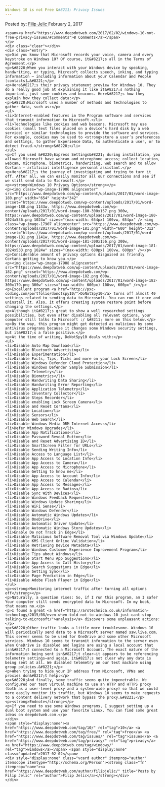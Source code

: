 ```yaml
---
Windows 10 is not Free &#8211; Privacy Issues
---
```

<article class="post-listing post-17902 post type-post status-publish format-standard has-post-thumbnail hentry category-deepdot-news tag-545 tag-free tag-issues tag-privacy tag-windows">
    <div class="post-inner">
        <span>Posted by: <a href="https://www.deepdotweb.com/author/filipjelic/" title="">Filip Jelic </a></span>
    <span>February 2, 2017</span>
    
    <span><a href="https://www.deepdotweb.com/2017/02/02/windows-10-not-free-privacy-issues/#comments">8 Comments</a></span>
    </p>
    <div class="clear"></div>
    <div class="entry">
    <p>Did you know that Microsoft records your voice, camera and every keystroke on Windows 10? Of course, it&#8217;s all in the Terms of Agreement.</p>
    <p>&#8220;When you interact with your Windows device by speaking, handwriting, or typing, Microsoft collects speech, inking, and typing information – including information about your Calendar and People [contacts]…&#8221;</p>
    <p>Here&#8217;s their privacy statement preview for Windows 10. They do a really good job at explaining it like it&#8217;s nothing important, just some cookies and beacons. Here&#8217;s how they explain how they collect data:</p>
    <p>&#8220;Microsoft uses a number of methods and technologies to gather data, such as:</p>
    <ul>
    <li>Internet-enabled features in the Program software and services that transmit information to Microsoft.</li>
    <li>Technologies like cookies and web beacons. Microsoft may use cookies (small text files placed on a device’s hard disk by a web service) or similar technologies to provide the software and services. For example, cookies may be used to <strong>store a user’s preferences and settings, to gather Experience Data, to authenticate a user, or to detect fraud.</strong>&#8220;</li>
    </ul>
    <p>If you used &#8220;Express Settings&#8221; during installation, you allowed Microsoft have webcam and microphone access; collect location, webcam, microphone, biometrics, handwriting, web search and to allow Cortana – artificial intelligence personal assistant.</p>
    <p>Here&#8217;s the journey of investigating and trying to turn it off. After all, we can easily monitor all our connections and see if we still send data to Microsoft.</p>
    <p><strong>Windows 10 Privacy Options</strong></p>
    <p><img class="wp-image-17906 aligncenter" src="https://www.deepdotweb.com/wp-content/uploads/2017/01/word-image-180.png" width="654" height="342" srcset="https://www.deepdotweb.com/wp-content/uploads/2017/01/word-image-180.png 1143w, https://www.deepdotweb.com/wp-content/uploads/2017/01/word-image-180-300x157.png 300w, https://www.deepdotweb.com/wp-content/uploads/2017/01/word-image-180-1024x536.png 1024w" sizes="(max-width: 654px) 100vw, 654px" /> <img class="wp-image-17907 aligncenter" src="https://www.deepdotweb.com/wp-content/uploads/2017/01/word-image-181.png" width="600" height="312" srcset="https://www.deepdotweb.com/wp-content/uploads/2017/01/word-image-181.png 1141w, https://www.deepdotweb.com/wp-content/uploads/2017/01/word-image-181-300x156.png 300w, https://www.deepdotweb.com/wp-content/uploads/2017/01/word-image-181-1024x533.png 1024w" sizes="(max-width: 600px) 100vw, 600px" /></p>
    <p>Considerable amount of privacy options disguised as friendly Cortana getting to know you.</p>
    <p><img class="wp-image-17908 aligncenter" src="https://www.deepdotweb.com/wp-content/uploads/2017/01/word-image-182.png" srcset="https://www.deepdotweb.com/wp-content/uploads/2017/01/word-image-182.png 600w, https://www.deepdotweb.com/wp-content/uploads/2017/01/word-image-182-300x179.png 300w" sizes="(max-width: 600px) 100vw, 600px" /></p>
    <p>Excellent program <a href="http://pxc-coding.com/portfolio/donotspy10/">DoNotSpy10</a> turns off almost 40 settings related to sending data to Microsoft. You can run it once and uninstall it. Also, it offers creating system restore point before changing the settings.</p>
    <p>Although it&#8217;s great to show a well researched settings possibilities, but even after disabling all relevant options, your computer still talks to Microsoft :/ &#8211; more on this below.</p>
    <p>By the way, this program might get detected as malicious by some antivirus programs because it changes some Windows security settings, but it&#8217;s a false positive.</p>
    <p>At the time of writing, DoNotSpy10 deals with:</p>
    <ul>
    <li>Disable Auto Map Download</li>
    <li>Disable Bluetooth Advertising</li>
    <li>Disable Experimentation</li>
    <li>Disable Facts, Tips, Ticks and more on your Lock Screen</li>
    <li>Disable Windows Defender Cloud Protection</li>
    <li>Disable Windows Defender Sample Submission</li>
    <li>Disable Telemetry</li>
    <li>Disable Biometrics</li>
    <li>Disable Handwriting Data Sharing</li>
    <li>Disable Handwriting Error Reporting</li>
    <li>Disable Application Telemetry</li>
    <li>Disable Inventory Collector</li>
    <li>Disable Steps Recorder</li>
    <li>Disable enabling Lock Screen Camera</li>
    <li>Disable and Reset Cortana</li>
    <li>Disable Location</li>
    <li>Disable Sensors</li>
    <li>Disable Web Search</li>
    <li>Disable Windows Media DRM Internet Access</li>
    <li>Defer Windows Upgrades</li>
    <li>Disable App Notifications</li>
    <li>Disable Password Reveal Button</li>
    <li>Disable and Reset Advertising ID</li>
    <li>Disable SmartScreen Filter for URLs</li>
    <li>Disable Sending Writing Info</li>
    <li>Disable Access to Language List</li>
    <li>Disable App Access to Location Info</li>
    <li>Disable App Access to Camera</li>
    <li>Disable App Access to Microphone</li>
    <li>Disable Getting to know me</li>
    <li>Disable App Access to Account Info</li>
    <li>Disable App Access to Calendar</li>
    <li>Disable App Access to Messages</li>
    <li>Disable App Access to Radios</li>
    <li>Disable Sync With Devices</li>
    <li>Disable Windows Feedback Requestes</li>
    <li>Disable Windows Update Sharing</li>
    <li>Disable WiFi Sense</li>
    <li>Disable Windows Defender</li>
    <li>Disable Automatic Windows Updates</li>
    <li>Disable OneDrive</li>
    <li>Disable Automatic Driver Update</li>
    <li>Disable Automatic Windows Store Updates</li>
    <li>Enable Do not Track in Edge</li>
    <li>Disable Malicious Software Removal Tool via Windows Update</li>
    <li>Disable KMS Client Online Validation</li>
    <li>Disable Retrieving Device Metadata</li>
    <li>Disable Windows Customer Experience Improvement Program</li>
    <li>Disable Tips about Windows</li>
    <li>Disable Start Menu App Suggestions</li>
    <li>Disable App Access to Call History</li>
    <li>Disable Search Suggestions in Edge</li>
    <li>Disable Setting Sync</li>
    <li>Disable Page Prediction in Edge</li>
    <li>Disable Adobe Flash Player in Edge</li>
    </ul>
    <p><strong>Monitoring internet traffic after turning all options off</strong></p>
    <p>Naturally, a question rises: So, if I run this program, am I safe? Your computer still sends encrypted data to Microsoft. In my book, that means no.</p>
    <p>I found a great <a href="http://arstechnica.co.uk/information-technology/2015/08/even-when-told-not-to-windows-10-just-cant-stop-talking-to-microsoft/">analysis</a> discovers some unpleasant actions:</p>
    <p>&#8220;Other traffic looks a little more troublesome. Windows 10 will periodically send data to a Microsoft server named ssw.live.com. This server seems to be used for OneDrive and some other Microsoft services. Windows 10 seems to transmit information to the server even when OneDrive is disabled and logins are using a local account that isn&#8217;t connected to a Microsoft Account. The exact nature of the information being sent isn&#8217;t clear—it appears to be referencing telemetry settings—and again, it&#8217;s not clear why any data is being sent at all. We disabled telemetry on our test machine using group policies.&#8221;</p>
    <p>When trying to hide your IP address from Microsoft, VPNs and proxies don&#8217;t help:</p>
    <p>&#8220;And finally, some traffic seems quite impenetrable. We configured our test virtual machine to use an HTTP and HTTPS proxy (both as a user-level proxy and a system-wide proxy) so that we could more easily monitor its traffic, but Windows 10 seems to make requests to a content delivery network that bypass the proxy.&#8221;</p>
    <p><strong>Endnote</strong></p>
    <p>If you need to use some Windows programs, I suggest setting up a dual boot system and use your favorite Linux. You can find some great ideas on deepdotweb.com.</p>
    </div>
    <span style="display:none"><a href="https://www.deepdotweb.com/tag/10/" rel="tag">10</a> <a href="https://www.deepdotweb.com/tag/free/" rel="tag">free</a> <a href="https://www.deepdotweb.com/tag/issues/" rel="tag">issues</a> <a href="https://www.deepdotweb.com/tag/privacy/" rel="tag">privacy</a> <a href="https://www.deepdotweb.com/tag/windows/" rel="tag">windows</a></span> <span style="display:none" class="updated">2017-02-02</span>
    <div style="display:none" class="vcard author" itemprop="author" itemscope itemtype="http://schema.org/Person"><strong class="fn" itemprop="name"><a href="https://www.deepdotweb.com/author/filipjelic/" title="Posts by Filip Jelic" rel="author">Filip Jelic</a></strong></div>
    </div>
</article>


